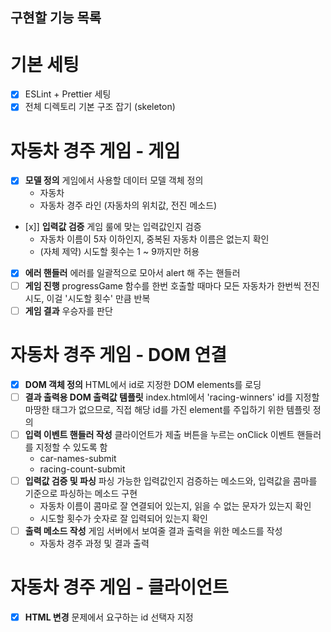 ## 구현할 기능 목록

# 기본 세팅

- [x] ESLint + Prettier 세팅
- [x] 전체 디렉토리 기본 구조 잡기 (skeleton)

# 자동차 경주 게임 - 게임

- [x] **모델 정의** 게임에서 사용할 데이터 모델 객체 정의
  - 자동차
  - 자동차 경주 라인 (자동차의 위치값, 전진 메소드)
- [x]] **입력값 검증** 게임 룰에 맞는 입력값인지 검증
  - 자동차 이름이 5자 이하인지, 중복된 자동차 이름은 없는지 확인
  - (자체 제약) 시도할 횟수는 1 ~ 9까지만 허용
- [x] **에러 핸들러** 에러를 일괄적으로 모아서 alert 해 주는 핸들러
- [ ] **게임 진행** progressGame 함수를 한번 호출할 때마다 모든 자동차가 한번씩 전진 시도, 이걸 '시도할 횟수' 만큼 반복
- [ ] **게임 결과** 우승자를 판단

# 자동차 경주 게임 - DOM 연결

- [x] **DOM 객체 정의** HTML에서 id로 지정한 DOM elements를 로딩
- [ ] **결과 출력용 DOM 출력값 템플릿** index.html에서 'racing-winners' id를 지정할 마땅한 태그가 없으므로, 직접 해당 id를 가진 element를 주입하기 위한 템플릿 정의
- [ ] **입력 이벤트 핸들러 작성** 클라이언트가 제출 버튼을 누르는 onClick 이벤트 핸들러를 지정할 수 있도록 함
  - car-names-submit
  - racing-count-submit
- [ ] **입력값 검증 및 파싱** 파싱 가능한 입력값인지 검증하는 메소드와, 입력값을 콤마를 기준으로 파싱하는 메소드 구현
  - 자동차 이름이 콤마로 잘 연결되어 있는지, 읽을 수 없는 문자가 있는지 확인
  - 시도할 횟수가 숫자로 잘 입력되어 있는지 확인
- [ ] **출력 메소드 작성** 게임 서버에서 보여줄 결과 출력을 위한 메소드를 작성
  - 자동차 경주 과정 및 결과 출력

# 자동차 경주 게임 - 클라이언트

- [x] **HTML 변경** 문제에서 요구하는 id 선택자 지정
